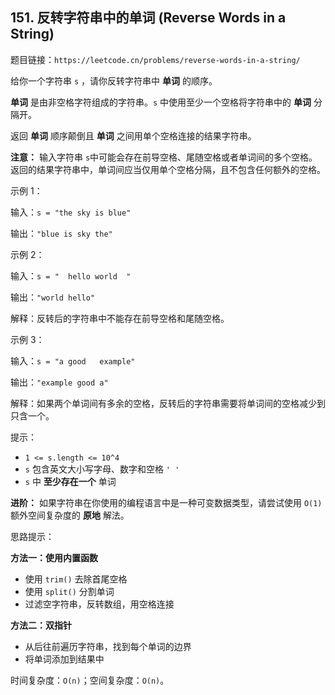 ## 151. 反转字符串中的单词 (Reverse Words in a String)

题目链接：`https://leetcode.cn/problems/reverse-words-in-a-string/`

给你一个字符串 `s` ，请你反转字符串中 **单词** 的顺序。

**单词** 是由非空格字符组成的字符串。`s` 中使用至少一个空格将字符串中的 **单词** 分隔开。

返回 **单词** 顺序颠倒且 **单词** 之间用单个空格连接的结果字符串。

**注意：** 输入字符串 `s`中可能会存在前导空格、尾随空格或者单词间的多个空格。返回的结果字符串中，单词间应当仅用单个空格分隔，且不包含任何额外的空格。

示例 1：

输入：`s = "the sky is blue"`

输出：`"blue is sky the"`

示例 2：

输入：`s = "  hello world  "`

输出：`"world hello"`

解释：反转后的字符串中不能存在前导空格和尾随空格。

示例 3：

输入：`s = "a good   example"`

输出：`"example good a"`

解释：如果两个单词间有多余的空格，反转后的字符串需要将单词间的空格减少到只含一个。

提示：

- `1 <= s.length <= 10^4`
- `s` 包含英文大小写字母、数字和空格 `' '`
- `s` 中 **至少存在一个** 单词

**进阶：** 如果字符串在你使用的编程语言中是一种可变数据类型，请尝试使用 `O(1)` 额外空间复杂度的 **原地** 解法。

思路提示：

**方法一：使用内置函数**
- 使用 `trim()` 去除首尾空格
- 使用 `split()` 分割单词
- 过滤空字符串，反转数组，用空格连接

**方法二：双指针**
- 从后往前遍历字符串，找到每个单词的边界
- 将单词添加到结果中

时间复杂度：`O(n)`；空间复杂度：`O(n)`。
